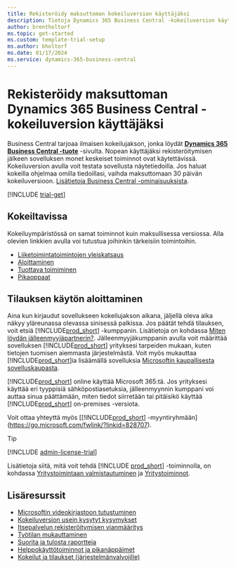 ```yaml
---
title: Rekisteröidy maksuttoman kokeiluversion käyttäjäksi
description: Tietoja Dynamics 365 Business Central -kokeiluversion käyttäjäksi rekisteröitymisestä ja sovelluksen käytön aloittamisesta nopeasti. Tutustu sovellukseen esittelyjen ja videoiden avulla ja etsi lisää oppimisresursseja.
author: brentholtorf
ms.topic: get-started
ms.custom: template-trial-setup
ms.author: bholtorf
ms.date: 01/17/2024
ms.service: dynamics-365-business-central
---
```


# Rekisteröidy maksuttoman Dynamics 365 Business Central -kokeiluversion käyttäjäksi

Business Central tarjoaa ilmaisen kokeilujakson, jonka löydät **[Dynamics 365 Business Central -tuote](https://www.microsoft.com/en-us/dynamics-365/products/business-central)** -sivulta. Nopean käyttäjäksi rekisteröitymisen jälkeen sovelluksen monet keskeiset toiminnot ovat käytettävissä. Kokeiluversion avulla voit testata sovellusta näytetiedoilla. Jos haluat kokeilla ohjelmaa omilla tiedoillasi, vaihda maksuttomaan 30 päivän kokeiluversioon. [Lisätietoja Business Central -ominaisuuksista](across-business-functionality.md).  

<!--## To sign up for the trial-->

[!INCLUDE [trial-get](includes/trial-get.md)]

## Kokeiltavissa

Kokeiluympäristössä on samat toiminnot kuin maksullisessa versiossa. Alla olevien linkkien avulla voi tutustua joihinkin tärkeisiin toimintoihin.

- [Liiketoimintatoimintojen yleiskatsaus](across-business-functionality.md)  
- [Aloittaminen](ui-get-ready-business.md#get-started)  
- [Tuottava toimiminen](ui-work-product.md)  
- [Pikaoppaat](quick-start-business-central.md)  

## Tilauksen käytön aloittaminen

Aina kun kirjaudut sovellukseen kokeilujakson aikana, jäljellä oleva aika näkyy yläreunassa olevassa sinisessä palkissa. Jos päätät tehdä tilauksen, voit etsiä [!INCLUDE[prod_short](includes/prod_short.md)] -kumppanin. Lisätietoja on kohdassa [Miten löydän jälleenmyyjäpartnerin?](/dynamics365/business-central/across-faq#how-do-i-find-a-reselling-partner). Jälleenmyyjäkumppanin avulla voit määrittää sovelluksen [!INCLUDE[prod_short](includes/prod_short.md)] yrityksesi tarpeiden mukaan, kuten tietojen tuomisen aiemmasta järjestelmästä. Voit myös mukauttaa [!INCLUDE[prod_short](includes/prod_short.md)]ia lisäämällä sovelluksia [Microsoftin kaupallisesta sovelluskaupasta](https://go.microsoft.com/fwlink/?linkid=2081646).  

[!INCLUDE[prod_short](includes/prod_short.md)] online käyttää Microsoft 365:tä. Jos yrityksesi käyttää eri tyyppisiä sähköpostiasetuksia, jälleenmyynnin kumppani voi auttaa sinua päättämään, miten tiedot siirretään tai pitäisikö käyttää [!INCLUDE[prod_short](includes/prod_short.md)] on-premises -versiota.  

Voit ottaa yhteyttä myös [[!INCLUDE[prod_short](includes/prod_short.md)] -myyntiryhmään](https://go.microsoft.com/fwlink/?linkid=828707).  

> [!TIP]
> [!INCLUDE [admin-license-trial](includes/admin-license-trial.md)]

Lisätietoja siitä, mitä voit tehdä [!INCLUDE [prod_short](includes/prod_short.md)] -toiminnolla, on kohdassa [Yritystoimintaan valmistautuminen](ui-get-ready-business.md) ja [Yritystoiminnot](across-business-functionality.md).  

## Lisäresurssit

- [Microsoftin videokirjastoon tutustuminen](across-videos.md)  
- [Kokeiluversion usein kysytyt kysymykset](trial-faq.md)  
- [Itsepalvelun rekisteröitymisen vianmääritys](ui-troubleshoot-self-signup.md)  
- [Työtilan mukauttaminen](ui-personalization-user.md)  
- [Suorita ja tulosta raportteja](ui-work-report.md)  
- [Helppokäyttötoiminnot ja pikanäppäimet](ui-accessibility.md)  
- [Kokeilut ja tilaukset (järjestelmänvalvojille)](/dynamics365/business-central/dev-itpro/administration/trials-subscriptions)  
